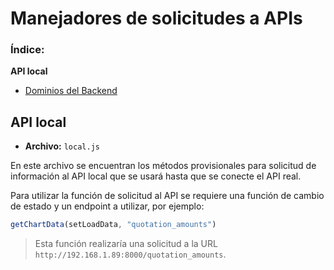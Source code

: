 # Manejadores de solicitudes a APIs

### Índice:
**API local**
- [Dominios del Backend](#dominios-del-backend)

## API local
- **Archivo:** `local.js`

En este archivo se encuentran los métodos provisionales para solicitud de información al API local que se usará hasta que se conecte el API real.

Para utilizar la función de solicitud al API se requiere una función de cambio de estado y un endpoint a utilizar, por ejemplo:

```js
getChartData(setLoadData, "quotation_amounts")
```

>   Esta función realizaría una solicitud a la URL `http://192.168.1.89:8000/quotation_amounts`.